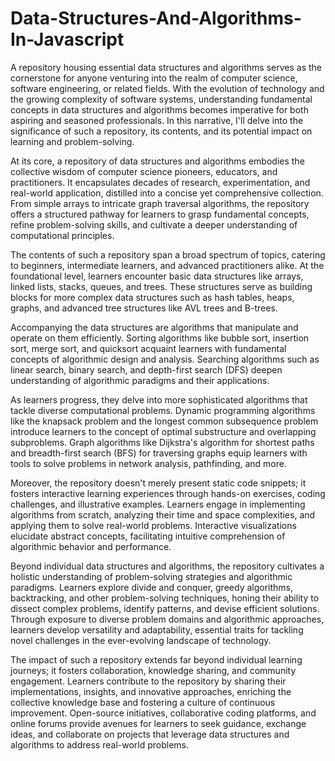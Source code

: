 # Data-Structures-And-Algorithms-In-Javascript

A repository housing essential data structures and algorithms serves as the cornerstone for anyone venturing into the realm of computer science, software engineering, or related fields. With the evolution of technology and the growing complexity of software systems, understanding fundamental concepts in data structures and algorithms becomes imperative for both aspiring and seasoned professionals. In this narrative, I'll delve into the significance of such a repository, its contents, and its potential impact on learning and problem-solving.

At its core, a repository of data structures and algorithms embodies the collective wisdom of computer science pioneers, educators, and practitioners. It encapsulates decades of research, experimentation, and real-world application, distilled into a concise yet comprehensive collection. From simple arrays to intricate graph traversal algorithms, the repository offers a structured pathway for learners to grasp fundamental concepts, refine problem-solving skills, and cultivate a deeper understanding of computational principles.

The contents of such a repository span a broad spectrum of topics, catering to beginners, intermediate learners, and advanced practitioners alike. At the foundational level, learners encounter basic data structures like arrays, linked lists, stacks, queues, and trees. These structures serve as building blocks for more complex data structures such as hash tables, heaps, graphs, and advanced tree structures like AVL trees and B-trees.

Accompanying the data structures are algorithms that manipulate and operate on them efficiently. Sorting algorithms like bubble sort, insertion sort, merge sort, and quicksort acquaint learners with fundamental concepts of algorithmic design and analysis. Searching algorithms such as linear search, binary search, and depth-first search (DFS) deepen understanding of algorithmic paradigms and their applications.

As learners progress, they delve into more sophisticated algorithms that tackle diverse computational problems. Dynamic programming algorithms like the knapsack problem and the longest common subsequence problem introduce learners to the concept of optimal substructure and overlapping subproblems. Graph algorithms like Dijkstra's algorithm for shortest paths and breadth-first search (BFS) for traversing graphs equip learners with tools to solve problems in network analysis, pathfinding, and more.

Moreover, the repository doesn't merely present static code snippets; it fosters interactive learning experiences through hands-on exercises, coding challenges, and illustrative examples. Learners engage in implementing algorithms from scratch, analyzing their time and space complexities, and applying them to solve real-world problems. Interactive visualizations elucidate abstract concepts, facilitating intuitive comprehension of algorithmic behavior and performance.

Beyond individual data structures and algorithms, the repository cultivates a holistic understanding of problem-solving strategies and algorithmic paradigms. Learners explore divide and conquer, greedy algorithms, backtracking, and other problem-solving techniques, honing their ability to dissect complex problems, identify patterns, and devise efficient solutions. Through exposure to diverse problem domains and algorithmic approaches, learners develop versatility and adaptability, essential traits for tackling novel challenges in the ever-evolving landscape of technology.

The impact of such a repository extends far beyond individual learning journeys; it fosters collaboration, knowledge sharing, and community engagement. Learners contribute to the repository by sharing their implementations, insights, and innovative approaches, enriching the collective knowledge base and fostering a culture of continuous improvement. Open-source initiatives, collaborative coding platforms, and online forums provide avenues for learners to seek guidance, exchange ideas, and collaborate on projects that leverage data structures and algorithms to address real-world problems.
